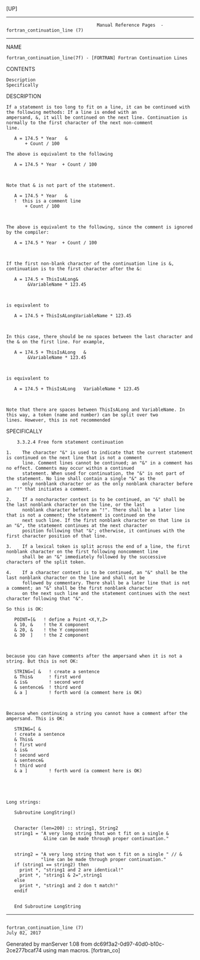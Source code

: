 [UP]

-----------------------------------------------------------------------------------------------------------------------------------
                                      Manual Reference Pages  - fortran_continuation_line (7)
-----------------------------------------------------------------------------------------------------------------------------------
                                                                 
NAME

    fortran_continuation_line(7f) - [FORTRAN] Fortran Continuation Lines

CONTENTS

    Description
    Specifically

DESCRIPTION

    If a statement is too long to fit on a line, it can be continued with the following methods: If a line is ended with an
    ampersand, &, it will be continued on the next line. Continuation is normally to the first character of the next non-comment
    line.

       A = 174.5 * Year   &
           + Count / 100

    The above is equivalent to the following

       A = 174.5 * Year  + Count / 100



    Note that & is not part of the statement.

       A = 174.5 * Year   &
       !  this is a comment line
           + Count / 100



    The above is equivalent to the following, since the comment is ignored by the compiler:

       A = 174.5 * Year  + Count / 100



    If the first non-blank character of the continuation line is &, continuation is to the first character after the &:

       A = 174.5 + ThisIsALong&
            &VariableName * 123.45



    is equivalent to

       A = 174.5 + ThisIsALongVariableName * 123.45



    In this case, there should be no spaces between the last character and the & on the first line. For example,

       A = 174.5 + ThisIsALong   &
            &VariableName * 123.45



    is equivalent to

       A = 174.5 + ThisIsALong   VariableName * 123.45



    Note that there are spaces between ThisIsALong and VariableName. In this way, a token (name and number) can be split over two
    lines. However, this is not recommended

SPECIFICALLY

        3.3.2.4 Free form statement continuation

    1.    The character "&" is used to indicate that the current statement is continued on the next line that is not a comment
          line. Comment lines cannot be continued; an "&" in a comment has no effect. Comments may occur within a continued
          statement. When used for continuation, the "&" is not part of the statement. No line shall contain a single "&" as the
          only nonblank character or as the only nonblank character before an "!" that initiates a comment.

    2.    If a noncharacter context is to be continued, an "&" shall be the last nonblank character on the line, or the last
          nonblank character before an "!". There shall be a later line that is not a comment; the statement is continued on the
          next such line. If the first nonblank character on that line is an "&", the statement continues at the next character
          position following that "&"; otherwise, it continues with the first character position of that line.

    3.    If a lexical token is split across the end of a line, the first nonblank character on the first following noncomment line
          shall be an "&" immediately followed by the successive characters of the split token.

    4.    If a character context is to be continued, an "&" shall be the last nonblank character on the line and shall not be
          followed by commentary. There shall be a later line that is not a comment; an "&" shall be the first nonblank character
          on the next such line and the statement continues with the next character following that "&".

    So this is OK:

       POINT=[&   ! define a Point <X,Y,Z>
       & 10, &    ! the X component
       & 20, &    ! the Y component
       & 30  ]    ! the Z component



    because you can have comments after the ampersand when it is not a string. But this is not OK:

       STRING=[ &   ! create a sentence
       & This&      ! first word
       & is&        ! second word
       & sentence&  ! third word
       & a ]        ! forth word (a comment here is OK)



    Because when continuing a string you cannot have a comment after the ampersand. This is OK:

       STRING=[ &
       ! create a sentence
       & This&
       ! first word
       & is&
       ! second word
       & sentence&
       ! third word
       & a ]        ! forth word (a comment here is OK)





    Long strings:

       Subroutine LongString()


       Character (len=200) :: string1, String2
       string1 = "A very long string that won t fit on a single &
                  &line can be made through proper continuation."


       string2 = "A very long string that won t fit on a single " // &
                 "line can be made through proper continuation."
       if (string1 == string2) then
         print *, "string1 and 2 are identical!"
         print *, "string1 & 2=",string1
       else
         print *, "string1 and 2 don t match!"
       endif


       End Subroutine LongString



-----------------------------------------------------------------------------------------------------------------------------------

                                                   fortran_continuation_line (7)                                      July 02, 2017

Generated by manServer 1.08 from dc69f3a2-0d97-40d0-b10c-2ce277bcaf74 using man macros.
                                                           [fortran_co]
